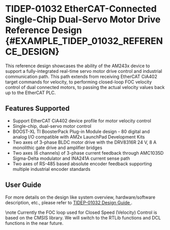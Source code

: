 # TIDEP-01032 EtherCAT-Connected Single-Chip Dual-Servo Motor Drive Reference Design {#EXAMPLE_TIDEP_01032_REFERENCE_DESIGN}

This reference design showcases the ability of the AM243x device to support a fully-integrated real-time servo motor drive control and industrial communication path. This path extends from receiving EtherCAT CiA402 target commands for velocity, to performing closed-loop FOC velocity control of dual connected motors, to passing the actual velocity values back up to the EtherCAT PLC.

## Features Supported

- Support EtherCAT CiA402 device profile for motor velocity control
- Single-chip, dual-servo motor control
- BOOST-XL TI BoosterPack Plug-in Module design - 80 digital and analog I/O compatible with AM2x LaunchPad Development Kits
- Two axes of 3-phase BLDC motor drive with the DRV8316R 24 V, 8 A monolithic gate drive and amplifier bridges
- Two axes (6 channels) of 3-phase current feedback through AMC1035D Sigma-Delta modulator and INA241A current sense path
- Two axes of RS-485 based absolute encoder feedback supporting multiple industrial encoder standards

## User Guide

For more details on the design like system overview, hardware/software description, etc., please refer to  <a href="../TIDUF42.pdf" target="_blank"> TIDEP-01032 Design Guide </a>.

\note Currently the FOC loop used for Closed Speed (Velocity) Control is based on the CMSIS library. We will switch to the RTLib functions and DCL functions in the near future.